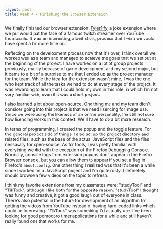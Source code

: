 ```yaml
---
layout: post
title: Week 4 - Finishing the Browser Extension
---
```


We finally finished our browser extension: [Tyler1ify](https://github.com/ossd-s24/tyler1ify), a joke extension where we put would put the face of a famous twitch streamer over YouTube thumbnails. It was an interesting, albeit short, process that I wish we could have spent a bit more time on. 

<!--more-->

Reflecting on the development process now that it's over, I think overall we worked well as a team and managed to achieve the goals that we set out at the beginning of the project. I have worked on a lot of group projects previously, mainly because of game development and my second major, but it came to a bit of a surprise to me that I ended up as the project manager for the team. While the idea for the extension wasn't mine, I was the one who kept track of all the tasks we had to do at every stage of the project. It was rewarding to learn that I could hold my own in this role, in which I'm not very familiar with, even if it was a short project.

I also learned a lot about open-source. One thing me and my team didn't consider going into this project is that we need lisencing for image use. Since we were using the likeness of an online personality, I'm still not sure how lisencing works in this context. We'll have to do a bit more research.

In terms of programming, I created the popup and the toggle feature. For the general project side of things, I also set up the project directory and related files, such as the base of the actual JavaScript files and the files nessasary for open-source. As for tools, I was pretty familiar with everything we did with the exception of the Firefox Debugging Console. Normally, console logs from extension popups don't appear in the Firefox Browser console, but you can allow them to appear if you set a flag in Firefox's `about:config`. One other thing I realized was that it's been a while since I worked on a JavaScript project and I'm quite rusty. I definetely should browse a few videos on the topic to refresh.

I think my favorite extensions from my classmates were: "studyTool" and "TikTock", although I like both for the opposite reason. "studyTool" I thought was funny and creative, it got a good laugh out of everyone in class. There's also potential in the future for development of an algorithm for getting the videos from YouTube instead of having hard-coded links which could be interesting. "TikTock" was something I'd actually use. I've been looking for good pomodoro timer applications for a while and still haven't really found one that works for me.
